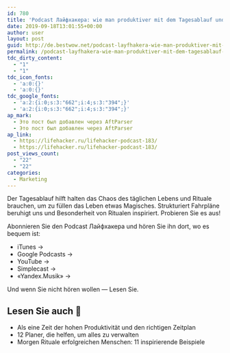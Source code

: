 ```yaml
---
id: 780
title: 'Podcast Лайфхакера: wie man produktiver mit dem Tagesablauf und tägliche Rituale'
date: 2019-09-18T13:01:55+00:00
author: user
layout: post
guid: http://de.bestwow.net/podcast-layfhakera-wie-man-produktiver-mit-dem-tagesablauf-und-t-gliche-rituale/
permalink: /podcast-layfhakera-wie-man-produktiver-mit-dem-tagesablauf-und-t-gliche-rituale/
tdc_dirty_content:
  - "1"
  - "1"
tdc_icon_fonts:
  - 'a:0:{}'
  - 'a:0:{}'
tdc_google_fonts:
  - 'a:2:{i:0;s:3:"662";i:4;s:3:"394";}'
  - 'a:2:{i:0;s:3:"662";i:4;s:3:"394";}'
ap_mark:
  - Это пост был добавлен через AftParser
  - Это пост был добавлен через AftParser
ap_link:
  - https://lifehacker.ru/lifehacker-podcast-183/
  - https://lifehacker.ru/lifehacker-podcast-183/
post_views_count:
  - "22"
  - "22"
categories:
  - Marketing
---
```

Der Tagesablauf hilft halten das Chaos des täglichen Lebens und Rituale brauchen, um zu füllen das Leben etwas Magisches. Strukturiert Fahrpläne beruhigt uns und Besonderheit von Ritualen inspiriert. Probieren Sie es aus!</p> 

Abonnieren Sie den Podcast Лайфхакера und hören Sie ihn dort, wo es bequem ist:

  * iTunes →
  * Google Podcasts →
  * YouTube →
  * Simplecast →
  * «Yandex.Musik» →

Und wenn Sie nicht hören wollen — Lesen Sie.

<div>
  <h2 class="read-also__title">
    <span>Lesen Sie auch</span> <span>🧐 </span>
  </h2>
  
  <ul class="read-also__list">
    <li>
      Als eine Zeit der hohen Produktivität und den richtigen Zeitplan
    </li>
    <li>
      12 Planer, die helfen, um alles zu verwalten
    </li>
    <li>
      Morgen Rituale erfolgreichen Menschen: 11 inspirierende Beispiele
    </li>
  </ul>
</div>